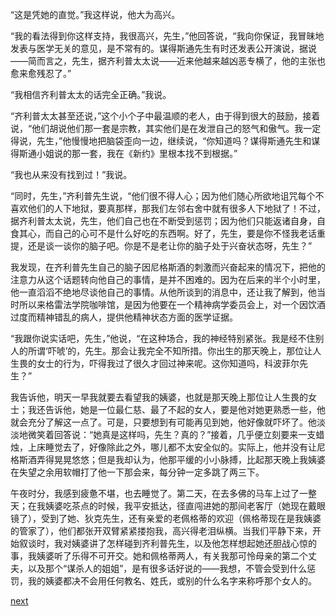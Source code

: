 
“这是凭她的直觉。”我这样说，他大为高兴。

“我的看法得到你这样支持，我很高兴，先生，”他回答说，“我向你保证，我冒昧地发表与医学无关的意见，是不常有的。谋得斯通先生有时还发表公开演说，据说——简而言之，先生，据齐利普太太说——近来他越来越凶恶专横了，他的主张也愈来愈残忍了。”

“我相信齐利普太太的话完全正确。”我说。

“齐利普太太甚至还说，”这个小个子中最温顺的老人，由于得到很大的鼓励，接着说，“他们胡说他们那一套是宗教，其实他们是在发泄自己的怒气和傲气。我一定得说，先生，”他慢慢地把脑袋歪向一边，继续说，“你知道吗？谋得斯通先生和谋得斯通小姐说的那一套，我在《新约》里根本找不到根据。”

“我也从来没有找到过！”我说。

“同时，先生，”齐利普先生说，“他们很不得人心；因为他们随心所欲地诅咒每个不喜欢他们的人下地狱，要真那样，那我们左邻右舍中就有很多人下地狱了！不过，据齐利普太太说，先生，他们自己也在不断受到惩罚；因为他们只能返诸自身，自食其心，而自己的心可不是什么好吃的东西啊。好了，先生，要是你不怪我老话重提，还是谈一谈你的脑子吧。你是不是老让你的脑子处于兴奋状态呀，先生？”

我发现，在齐利普先生自己的脑子因尼格斯酒的刺激而兴奋起来的情况下，把他的注意力从这个话题转向他自己的事情，是并不困难的。因为在后来的半个小时里，他一直滔滔不绝地尽谈他自己的事情。从他所谈到的消息中，还让我了解到，他当时所以来格雷法学院咖啡馆，是因为他要在一个精神病学委员会上，对一个因饮酒过度而精神错乱的病人，提供他精神状态方面的医学证据。

“我跟你说实话吧，先生，”他说，“在这种场合，我的神经特别紧张。我是经不住别人的所谓‘吓唬’的，先生。那会让我完全不知所措。你出生的那天晚上，那位让人生畏的女士的行为，吓得我过了很久才回过神来呢。这你知道吗，科波菲尔先生？”

我告诉他，明天一早我就要去看望我的姨婆，也就是那天晚上那位让人生畏的女士；我还告诉他，她是一位最仁慈、最了不起的女人，要是他对她更熟悉一些，他就会充分了解这一点了。可是，只要想到有可能再见到她，他好像就吓坏了。他淡淡地微笑着回答说：“她真是这样吗，先生？真的？”接着，几乎便立刻要来一支蜡烛，上床睡觉去了，好像除此之外，哪儿都不太安全似的。实际上，他并没有让尼格斯酒弄得晃晃悠悠；但是我却认为，他那平缓的小小脉搏，比起那天晚上我姨婆在失望之余用软帽打了他一下那会来，每分钟一定多跳了两三下。

午夜时分，我感到疲惫不堪，也去睡觉了。第二天，在去多佛的马车上过了一整天；在我姨婆吃茶点的时候，我平安抵达，径直闯进她的那间老客厅（她现在戴眼镜了），受到了她、狄克先生，还有亲爱的老佩格蒂的欢迎（佩格蒂现在是我姨婆的管家了），他们都张开双臂紧紧搂抱我，高兴得老泪纵横。当我们平静下来，开始叙谈时，我对姨婆讲了怎样碰到齐利普先生，以及他怎样想起她还胆战心惊的事，我姨婆听了乐得不可开交。她和佩格蒂两人，有关我那可怜母亲的第二个丈夫，以及那个“谋杀人的姐姐”，是有很多话好说的——我想，不管会受到什么惩罚，我的姨婆都决不会用任何教名、姓氏，或别的什么名字来称呼那个女人的。

[next](page737.md)